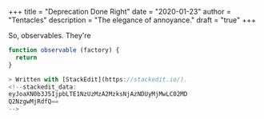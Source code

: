 +++
title = "Deprecation Done Right"
date = "2020-01-23"
author = "Tentacles"
description = "The elegance of annoyance."
draft = "true"
+++

So, observables. They're

```js
function observable (factory) {
  return 
}

> Written with [StackEdit](https://stackedit.io/).
<!--stackedit_data:
eyJoaXN0b3J5IjpbLTE1NzUzMzA2MzksNjAzNDUyMjMwLC02MD
Q2NzgwMjRdfQ==
-->